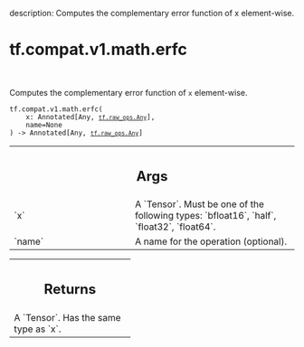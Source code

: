 description: Computes the complementary error function of x element-wise.

<div itemscope itemtype="http://developers.google.com/ReferenceObject">
<meta itemprop="name" content="tf.compat.v1.math.erfc" />
<meta itemprop="path" content="Stable" />
</div>

# tf.compat.v1.math.erfc

<!-- Insert buttons and diff -->

<table class="tfo-notebook-buttons tfo-api nocontent" align="left">

</table>



Computes the complementary error function of `x` element-wise.


<pre class="devsite-click-to-copy prettyprint lang-py tfo-signature-link">
<code>tf.compat.v1.math.erfc(
    x: Annotated[Any, <a href="../../../../tf/raw_ops/Any.md"><code>tf.raw_ops.Any</code></a>],
    name=None
) -> Annotated[Any, <a href="../../../../tf/raw_ops/Any.md"><code>tf.raw_ops.Any</code></a>]
</code></pre>



<!-- Placeholder for "Used in" -->


<!-- Tabular view -->
 <table class="responsive fixed orange">
<colgroup><col width="214px"><col></colgroup>
<tr><th colspan="2"><h2 class="add-link">Args</h2></th></tr>

<tr>
<td>
`x`<a id="x"></a>
</td>
<td>
A `Tensor`. Must be one of the following types: `bfloat16`, `half`, `float32`, `float64`.
</td>
</tr><tr>
<td>
`name`<a id="name"></a>
</td>
<td>
A name for the operation (optional).
</td>
</tr>
</table>



<!-- Tabular view -->
 <table class="responsive fixed orange">
<colgroup><col width="214px"><col></colgroup>
<tr><th colspan="2"><h2 class="add-link">Returns</h2></th></tr>
<tr class="alt">
<td colspan="2">
A `Tensor`. Has the same type as `x`.
</td>
</tr>

</table>

